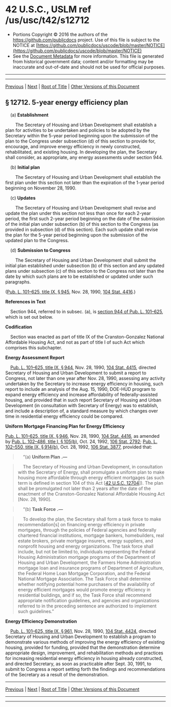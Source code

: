---
---

# 42 U.S.C., USLM ref /us/usc/t42/s12712

* Portions Copyright © 2016 the authors of the https://github.com/publicdocs project.
  Use of this file is subject to the NOTICE at [https://github.com/publicdocs/uscode/blob/master/NOTICE](https://github.com/publicdocs/uscode/blob/master/NOTICE)
* See the [Document Metadata](././../../../../..//README.md) for more information.
  This file is generated from historical government data; content and/or formatting may be inaccurate and out-of-date and should not be used for official purposes.

----------
----------

[Previous](./../../../../..//us/usc/t42/ch130/schI/m__us_usc_t42_s12711.md) | [Next](./../../../../..//us/usc/t42/ch130/schI/m__us_usc_t42_s12713.md) | [Root of Title](./../../../../../) | [Other Versions of this Document](https://publicdocs.github.io/go/links?ns=uslm&ref=%2Fus%2Fusc%2Ft42%2Fs12712)

## § 12712. 5-year energy efficiency plan

    (a) __Establishment__ 

        The Secretary of Housing and Urban Development shall establish a plan for activities to be undertaken and policies to be adopted by the Secretary within the 5-year period beginning upon the submission of the plan to the Congress under subsection (d) of this section to provide for, encourage, and improve energy efficiency in newly constructed, rehabilitated, and existing housing. In developing the plan, the Secretary shall consider, as appropriate, any energy assessments under section 944.

    (b) __Initial plan__ 

        The Secretary of Housing and Urban Development shall establish the first plan under this section not later than the expiration of the 1-year period beginning on November 28, 1990.

    (c) __Updates__ 

        The Secretary of Housing and Urban Development shall revise and update the plan under this section not less than once for each 2-year period, the first such 2-year period beginning on the date of the submission of the initial plan under subsection (b) of this section to the Congress (as provided in subsection (d) of this section). Each such update shall revise the plan for the 5-year period beginning upon the submission of the updated plan to the Congress.

    (d) __Submission to Congress__ 

        The Secretary of Housing and Urban Development shall submit the initial plan established under subsection (b) of this section and any updated plans under subsection (c) of this section to the Congress not later than the date by which such plans are to be established or updated under such paragraphs.

([Pub. L. 101–625, title IX, § 945][/us/pl/101/625/s945], Nov. 28, 1990, [104 Stat. 4416][/us/stat/104/4416].)

 __References in Text__ 

    Section 944, referred to in subsec. (a), is [section 944 of Pub. L. 101–625][/us/pl/101/625/s944], which is set out below.

 __Codification__ 

    Section was enacted as part of title IX of the Cranston-Gonzalez National Affordable Housing Act, and not as part of title I of such Act which comprises this subchapter.

 __Energy Assessment Report__ 

    [Pub. L. 101–625, title IX, § 944][/us/pl/101/625/s944], Nov. 28, 1990, [104 Stat. 4415][/us/stat/104/4415], directed Secretary of Housing and Urban Development to submit a report to Congress, not later than one year after Nov. 28, 1990, assessing any activity undertaken by the Secretary to increase energy efficiency in housing, such report to include an analysis of the Aug. 15, 1990, DOE-HUD program to expand energy efficiency and increase affordability of federally-assisted housing, and provided that in such report Secretary of Housing and Urban Development (in consultation with Secretary of Energy) was to establish, and include a description of, a standard measure by which changes over time in residential energy efficiency could be compared.

 __Uniform Mortgage Financing Plan for Energy Efficiency__ 

[Pub. L. 101–625, title IX, § 946][/us/pl/101/625/s946], Nov. 28, 1990, [104 Stat. 4416][/us/stat/104/4416], as amended by [Pub. L. 102–486, title I, § 105(b)][/us/pl/102/486/s105/b], Oct. 24, 1992, [106 Stat. 2792][/us/stat/106/2792]; [Pub. L. 102–550, title IX, § 914(b)][/us/pl/102/550/s914/b], Oct. 28, 1992, [106 Stat. 3877][/us/stat/106/3877], provided that:

>     “(a)  __Uniform Plan__  __.—__ 

>     The Secretary of Housing and Urban Development, in consultation with the Secretary of Energy, shall promulgate a uniform plan to make housing more affordable through energy efficient mortgages (as such term is defined in section 104 of this Act \[[42 U.S.C. 12704][/us/usc/t42/s12704]\]). The plan shall be promulgated not later than 2 years after the date of the enactment of the Cranston-Gonzalez National Affordable Housing Act \[Nov. 28, 1990\].

>     “(b)  __Task Force__  __.—__ 

>     To develop the plan, the Secretary shall form a task force to make recommendation\[s\] on financing energy efficiency in private mortgages, through the policies of Federal agencies and federally chartered financial institutions, mortgage bankers, homebuilders, real estate brokers, private mortgage insurers, energy suppliers, and nonprofit housing and energy organizations. The task force shall include, but not be limited to, individuals representing the Federal Housing Administration mortgage programs of the Department of Housing and Urban Development, the Farmers Home Administration mortgage loan and insurance programs of Department of Agriculture, the Federal Home Loan Mortgage Corporation, and the Federal National Mortgage Association. The Task Force shall determine whether notifying potential home purchasers of the availability of energy efficient mortgages would promote energy efficiency in residential buildings, and if so, the Task Force shall recommend appropriate notification guidelines, and agencies and organizations referred to in the preceding sentence are authorized to implement such guidelines.”

 __Energy Efficiency Demonstration__ 

    [Pub. L. 101–625, title IX, § 961][/us/pl/101/625/s961], Nov. 28, 1990, [104 Stat. 4424][/us/stat/104/4424], directed Secretary of Housing and Urban Development to establish a program to demonstrate various methods of improving the energy efficiency of existing housing, provided for funding, provided that the demonstration determine appropriate design, improvement, and rehabilitation methods and practices for increasing residential energy efficiency in housing already constructed, and directed Secretary, as soon as practicable after Sept. 30, 1991, to submit to Congress a report setting forth the findings and recommendations of the Secretary as a result of the demonstration.

----------

[Previous](./../../../../..//us/usc/t42/ch130/schI/m__us_usc_t42_s12711.md) | [Next](./../../../../..//us/usc/t42/ch130/schI/m__us_usc_t42_s12713.md) | [Root of Title](./../../../../../) | [Other Versions of this Document](https://publicdocs.github.io/go/links?ns=uslm&ref=%2Fus%2Fusc%2Ft42%2Fs12712)

----------
----------

[/us/pl/101/625/s945]: https://publicdocs.github.io/go/links?ns=uslm&ref=%2Fus%2Fpl%2F101%2F625%2Fs945
[/us/stat/104/4416]: https://publicdocs.github.io/go/links?ns=uslm&ref=%2Fus%2Fstat%2F104%2F4416
[/us/pl/101/625/s944]: https://publicdocs.github.io/go/links?ns=uslm&ref=%2Fus%2Fpl%2F101%2F625%2Fs944
[/us/pl/101/625/s944]: https://publicdocs.github.io/go/links?ns=uslm&ref=%2Fus%2Fpl%2F101%2F625%2Fs944
[/us/stat/104/4415]: https://publicdocs.github.io/go/links?ns=uslm&ref=%2Fus%2Fstat%2F104%2F4415
[/us/pl/101/625/s946]: https://publicdocs.github.io/go/links?ns=uslm&ref=%2Fus%2Fpl%2F101%2F625%2Fs946
[/us/stat/104/4416]: https://publicdocs.github.io/go/links?ns=uslm&ref=%2Fus%2Fstat%2F104%2F4416
[/us/pl/102/486/s105/b]: https://publicdocs.github.io/go/links?ns=uslm&ref=%2Fus%2Fpl%2F102%2F486%2Fs105%2Fb
[/us/stat/106/2792]: https://publicdocs.github.io/go/links?ns=uslm&ref=%2Fus%2Fstat%2F106%2F2792
[/us/pl/102/550/s914/b]: https://publicdocs.github.io/go/links?ns=uslm&ref=%2Fus%2Fpl%2F102%2F550%2Fs914%2Fb
[/us/stat/106/3877]: https://publicdocs.github.io/go/links?ns=uslm&ref=%2Fus%2Fstat%2F106%2F3877
[/us/usc/t42/s12704]: https://publicdocs.github.io/go/links?ns=uslm&ref=%2Fus%2Fusc%2Ft42%2Fs12704
[/us/pl/101/625/s961]: https://publicdocs.github.io/go/links?ns=uslm&ref=%2Fus%2Fpl%2F101%2F625%2Fs961
[/us/stat/104/4424]: https://publicdocs.github.io/go/links?ns=uslm&ref=%2Fus%2Fstat%2F104%2F4424


